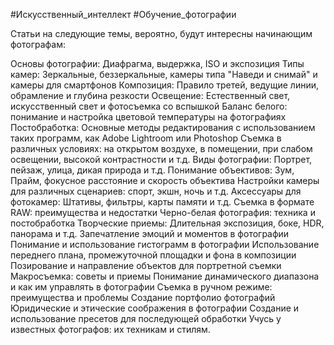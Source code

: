 #Искусственный_интеллект #Обучение_фотографии 

Статьи на следующие темы, вероятно, будут интересны начинающим фотографам:

Основы фотографии: Диафрагма, выдержка, ISO и экспозиция
Типы камер: Зеркальные, беззеркальные, камеры типа "Наведи и снимай" и камеры для смартфонов
Композиция: Правило третей, ведущие линии, обрамление и глубина резкости
Освещение: Естественный свет, искусственный свет и фотосъемка со вспышкой
Баланс белого: понимание и настройка цветовой температуры на фотографиях
Постобработка: Основные методы редактирования с использованием таких программ, как Adobe Lightroom или Photoshop
Съемка в различных условиях: на открытом воздухе, в помещении, при слабом освещении, высокой контрастности и т.д.
Виды фотографии: Портрет, пейзаж, улица, дикая природа и т.д.
Понимание объективов: Зум, Прайм, фокусное расстояние и скорость объектива
Настройки камеры для различных сценариев: спорт, экшн, ночь и т.д.
Аксессуары для фотокамер: Штативы, фильтры, карты памяти и т.д.
Съемка в формате RAW: преимущества и недостатки
Черно-белая фотография: техника и постобработка
Творческие приемы: Длительная экспозиция, боке, HDR, панорама и т.д.
Запечатление эмоций и моментов в фотографии
Понимание и использование гистограмм в фотографии
Использование переднего плана, промежуточной площадки и фона в композиции
Позирование и направление объектов для портретной съемки
Макросъемка: советы и приемы
Понимание динамического диапазона и как им управлять в фотографии
Съемка в ручном режиме: преимущества и проблемы
Создание портфолио фотографий
Юридические и этические соображения в фотографии
Создание и использование пресетов для последующей обработки
Учусь у известных фотографов: их техникам и стилям.